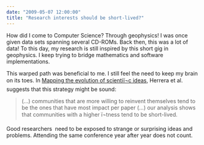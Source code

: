 ```yaml
---
date: "2009-05-07 12:00:00"
title: "Research interests should be short-lived?"
---
```




How did I come to Computer Science? Through geophysics! I was once given data sets spanning several CD-ROMs. Back then, this was a lot of data! To this day, my research is still inspired by this short gig in geophysics. I keep trying to bridge mathematics and software implementations.

This warped path was beneficial to me. I still feel the need to keep my brain on its toes. In [Mapping the evolution of scientiï¬c ideas](http://arxiv.org/pdf/0904.1234v1), Herrera et al. suggests that this strategy might be sound:

> (&hellip;) communities that are more willing to reinvent themselves tend to be the ones that have most impact per paper (&hellip;) our analysis shows that communities with a higher ï¬tness tend to be short-lived.


Good researchers  need to be exposed to strange or surprising ideas and problems. Attending the same conference year after year does not count.

